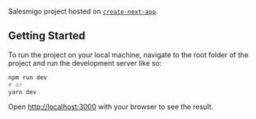 Salesmigo project hosted on [`create-next-app`](https://salesmigo.vercel.app).

## Getting Started

To run the project on your local machine, navigate to the root folder of the project and run the development server like so:

```bash
npm run dev
# or
yarn dev
```

Open [http://localhost:3000](http://localhost:3000) with your browser to see the result.
